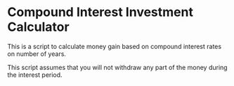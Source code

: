 # Compound Interest Investment Calculator

This is a script to calculate money gain based on compound interest rates on number of years.

This script assumes that you will not withdraw any part of the money during the interest period.
